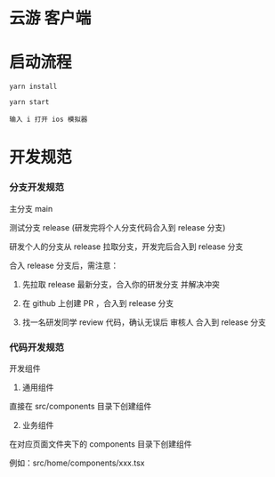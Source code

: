# 云游 客户端

# 启动流程

```
yarn install

yarn start

输入 i 打开 ios 模拟器
```

# 开发规范

### 分支开发规范

主分支 main

测试分支 release (研发完将个人分支代码合入到 release 分支)

研发个人的分支从 release 拉取分支，开发完后合入到 release 分支

合入 release 分支后，需注意：

1. 先拉取 release 最新分支，合入你的研发分支 并解决冲突

2. 在 github 上创建 PR ，合入到 release 分支

3. 找一名研发同学 review 代码，确认无误后 审核人 合入到 release 分支

### 代码开发规范

开发组件

1. 通用组件

直接在 src/components 目录下创建组件

2. 业务组件

在对应页面文件夹下的 components 目录下创建组件

例如：src/home/components/xxx.tsx

